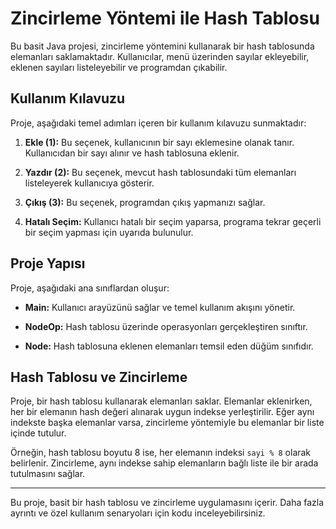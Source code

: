 # Zincirleme Yöntemi ile Hash Tablosu

Bu basit Java projesi, zincirleme yöntemini kullanarak bir hash tablosunda elemanları saklamaktadır. Kullanıcılar, menü üzerinden sayılar ekleyebilir, eklenen sayıları listeleyebilir ve programdan çıkabilir.


## Kullanım Kılavuzu

Proje, aşağıdaki temel adımları içeren bir kullanım kılavuzu sunmaktadır:

1. **Ekle (1):** Bu seçenek, kullanıcının bir sayı eklemesine olanak tanır. Kullanıcıdan bir sayı alınır ve hash tablosuna eklenir.

2. **Yazdır (2):** Bu seçenek, mevcut hash tablosundaki tüm elemanları listeleyerek kullanıcıya gösterir.

3. **Çıkış (3):** Bu seçenek, programdan çıkış yapmanızı sağlar.

4. **Hatalı Seçim:** Kullanıcı hatalı bir seçim yaparsa, programa tekrar geçerli bir seçim yapması için uyarıda bulunulur.

## Proje Yapısı

Proje, aşağıdaki ana sınıflardan oluşur:

- **Main:** Kullanıcı arayüzünü sağlar ve temel kullanım akışını yönetir.

- **NodeOp:** Hash tablosu üzerinde operasyonları gerçekleştiren sınıftır.

- **Node:** Hash tablosuna eklenen elemanları temsil eden düğüm sınıfıdır.

## Hash Tablosu ve Zincirleme

Proje, bir hash tablosu kullanarak elemanları saklar. Elemanlar eklenirken, her bir elemanın hash değeri alınarak uygun indekse yerleştirilir. Eğer aynı indekste başka elemanlar varsa, zincirleme yöntemiyle bu elemanlar bir liste içinde tutulur.

Örneğin, hash tablosu boyutu 8 ise, her elemanın indeksi `sayi % 8` olarak belirlenir. Zincirleme, aynı indekse sahip elemanların bağlı liste ile bir arada tutulmasını sağlar.

---

Bu proje, basit bir hash tablosu ve zincirleme uygulamasını içerir. Daha fazla ayrıntı ve özel kullanım senaryoları için kodu inceleyebilirsiniz.